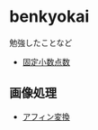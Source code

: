# benkyokai
勉強したことなど


- [固定小数点数](fixed-point-number)

## 画像処理

- [アフィン変換](image-processing/affine_transform.ipynb)
